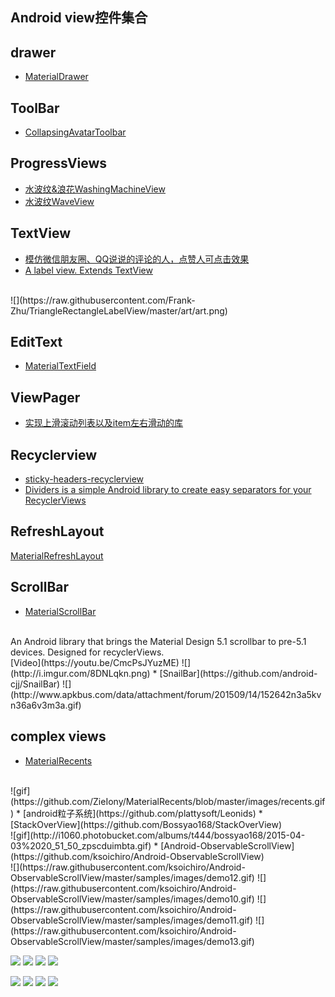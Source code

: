 Android view控件集合
---

## drawer
* [MaterialDrawer](https://github.com/mikepenz/MaterialDrawer)

## ToolBar
* [CollapsingAvatarToolbar](https://github.com/Sloy/CollapsingAvatarToolbar)

## ProgressViews
* [水波纹&浪花WashingMachineView](https://github.com/naman14/WashingMachineView)
* [水波纹WaveView](https://github.com/gelitenight/WaveView)

## TextView
* [模仿微信朋友圈、QQ说说的评论的人，点赞人可点击效果 ](https://github.com/nimengbo/TextViewSpanClickable)
* [A label view. Extends TextView](https://github.com/Frank-Zhu/TriangleRectangleLabelView)
<br/>
![](https://raw.githubusercontent.com/Frank-Zhu/TriangleRectangleLabelView/master/art/art.png)

## EditText
* [MaterialTextField](https://github.com/florent37/MaterialTextField)

## ViewPager
* [实现上滑滚动列表以及item左右滑动的库](https://github.com/florent37/MaterialLeanBack)

## Recyclerview
* [sticky-headers-recyclerview](https://github.com/timehop/sticky-headers-recyclerview)
* [Dividers is a simple Android library to create easy separators for your RecyclerViews](https://github.com/Karumi/Dividers)

## RefreshLayout
[MaterialRefreshLayout](https://github.com/android-cjj/Android-MaterialRefreshLayout)

## ScrollBar
* [MaterialScrollBar](https://github.com/krimin-killr21/MaterialScrollBar)
<br/>
An Android library that brings the Material Design 5.1 scrollbar to pre-5.1 devices. Designed for recyclerViews.
<br/>[Video](https://youtu.be/CmcPsJYuzME)
![](http://i.imgur.com/8DNLqkn.png)
* [SnailBar](https://github.com/android-cjj/SnailBar)
![](http://www.apkbus.com/data/attachment/forum/201509/14/152642n3a5kvn36a6v3m3a.gif)

## complex views
* [MaterialRecents](https://github.com/ZieIony/MaterialRecents)
<br/>
![gif](https://github.com/ZieIony/MaterialRecents/blob/master/images/recents.gif)
* [android粒子系统](https://github.com/plattysoft/Leonids)
* [StackOverView](https://github.com/Bossyao168/StackOverView)
<br/>
![gif](http://i1060.photobucket.com/albums/t444/bossyao168/2015-04-03%2020_51_50_zpscduimbta.gif)
* [Android-ObservableScrollView](https://github.com/ksoichiro/Android-ObservableScrollView)
<br/>
![](https://raw.githubusercontent.com/ksoichiro/Android-ObservableScrollView/master/samples/images/demo12.gif)
![](https://raw.githubusercontent.com/ksoichiro/Android-ObservableScrollView/master/samples/images/demo10.gif)
![](https://raw.githubusercontent.com/ksoichiro/Android-ObservableScrollView/master/samples/images/demo11.gif)
![](https://raw.githubusercontent.com/ksoichiro/Android-ObservableScrollView/master/samples/images/demo13.gif)

![](https://raw.githubusercontent.com/ksoichiro/Android-ObservableScrollView/master/samples/images/demo1.gif)
![](https://raw.githubusercontent.com/ksoichiro/Android-ObservableScrollView/master/samples/images/demo2.gif)
![](https://raw.githubusercontent.com/ksoichiro/Android-ObservableScrollView/master/samples/images/demo3.gif)
![](https://raw.githubusercontent.com/ksoichiro/Android-ObservableScrollView/master/samples/images/demo4.gif)

![](https://raw.githubusercontent.com/ksoichiro/Android-ObservableScrollView/master/samples/images/demo5.gif)
![](https://raw.githubusercontent.com/ksoichiro/Android-ObservableScrollView/master/samples/images/demo6.gif)
![](https://raw.githubusercontent.com/ksoichiro/Android-ObservableScrollView/master/samples/images/demo7.gif)
![](https://raw.githubusercontent.com/ksoichiro/Android-ObservableScrollView/master/samples/images/demo8.gif)
